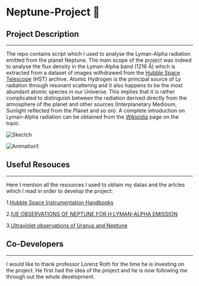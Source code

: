 # Neptune-Project :milky_way:

 ## Project Description 
----------------------


The repo contains script which I used to analyse the Lyman-Alpha radiation emitted from the planet Neptune. The main scope of the project was indeed to analyse the flux density 
in the Lyman-Alpha band (1216 Å) which is extracted from a dataset of images withdrawed from the [Hubble Space Telescope](https://archive.stsci.edu/) (HST) archive. Atomic Hydrogen is the principal source of Ly radiation through resonant scattering and it also happens to be the most abundant atomic species in our Universe. This implies that it is rather complicated 
to distinguish between the radiation derived directly from the atmosphere of the planet and other sources (Interplanetary Medioum, Sunlight reflected from the Planet and so on). A complete introduction on Lyman-Alpha radiation can be obtained from the
[Wikipidia](https://en.wikipedia.org/wiki/Lyman-alpha_line) page on the topic. 

![Skectch](Images/sketch.png)

![Animation1](Images/Planet_gif.gif)

## Useful Resouces
----------------------

Here I mention all the resources I used to obtain my datas and the artcles which I read in order to develop the project:

1.[Hubble Space Instrumentation Handbooks](https://www.stsci.edu/hst/documentation/handbook-archive)

2.[IUE OBSERVATIONS OF NEPTUNE FOR H LYMAN-ALPHA EMISSION](file:///Users/gregorio/Desktop/stay%20foolish/Me&Neptune/material%20from%20prof/International_explor.pdf)

3.[Ultraviolet observations of Uranus and Neptune](file:///Users/gregorio/Desktop/stay%20foolish/Me&Neptune/material%20from%20prof/Ultraviolet_obs_review.pdf)


## Co-Developers
-------------------
I would like to thank professor Lorenz Roth for the time he is investing on the project. He first had the idea of the project and he is now following me through out the whole development. 
